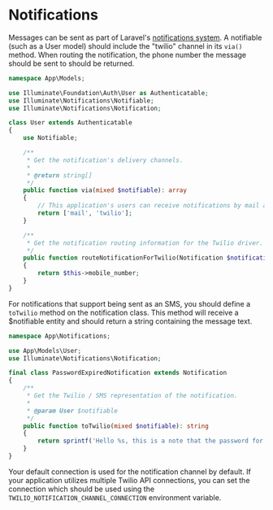# Notifications

Messages can be sent as part of Laravel's [notifications system](https://laravel.com/docs/notifications). A notifiable (such as a User model) should include the "twilio" channel in its `via()` method. When routing the notification, the phone number the message should be sent to should be returned.

```php
namespace App\Models;

use Illuminate\Foundation\Auth\User as Authenticatable;
use Illuminate\Notifications\Notifiable;
use Illuminate\Notifications\Notification;

class User extends Authenticatable
{
    use Notifiable;

    /**
     * Get the notification's delivery channels.
     *
     * @return string[]
     */
    public function via(mixed $notifiable): array
    {
        // This application's users can receive notifications by mail and Twilio SMS
        return ['mail', 'twilio'];
    }

    /**
     * Get the notification routing information for the Twilio driver.
     */
    public function routeNotificationForTwilio(Notification $notification): string
    {
        return $this->mobile_number;
    }
}
```

For notifications that support being sent as an SMS, you should define a `toTwilio` method on the notification class. This method will receive a $notifiable entity and should return a string containing the message text.

```php
namespace App\Notifications;

use App\Models\User;
use Illuminate\Notifications\Notification;

final class PasswordExpiredNotification extends Notification
{
    /**
     * Get the Twilio / SMS representation of the notification.
     *
     * @param User $notifiable
     */
    public function toTwilio(mixed $notifiable): string
    {
        return sprintf('Hello %s, this is a note that the password for your %s account has expired.', $notifiable->name, config('app.name'));
    }
}
```

Your default connection is used for the notification channel by default. If your application utilizes multiple Twilio API connections, you can set the connection which should be used using the `TWILIO_NOTIFICATION_CHANNEL_CONNECTION` environment variable.

